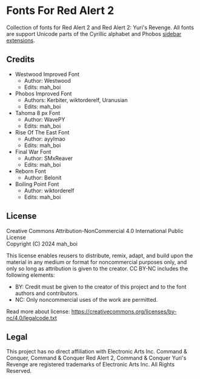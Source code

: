 # Fonts For Red Alert 2
Collection of fonts for Red Alert 2 and Red Alert 2: Yuri's Revenge. All fonts are support Unicode parts of the Cyrillic alphabet and Phobos [sidebar extensions](https://phobos.readthedocs.io/en/latest/User-Interface.html#sidebar-battle-ui).

## Credits
* Westwood Improved Font
  * Author: Westwood
  * Edits: mah_boi
* Phobos Improved Font
  * Authors: Kerbiter, wiktorderelf, Uranusian
  * Edits: mah_boi
* Tahoma 8 px Font
  * Author: WavePY
  * Edits: mah_boi
* Rise Of The East Font
  * Author: ayylmao
  * Edits: mah_boi
* Final War Font
  * Author: SMxReaver
  * Edits: mah_boi
* Reborn Font
  * Author: Belonit
* Boiling Point Font
  * Author: wiktorderelf
  * Edits: mah_boi

## License
Creative Commons Attribution-NonCommercial 4.0 International Public License<br/>
Copyright (C) 2024 mah_boi

This license enables reusers to distribute, remix, adapt, and build upon the material in any medium or format for noncommercial purposes only, and only so long as attribution is given to the creator. CC BY-NC includes the following elements:

 * BY: Credit must be given to the creator of this project and to the font authors and contributors.
 * NC: Only noncommercial uses of the work are permitted.

Read more about license: https://creativecommons.org/licenses/by-nc/4.0/legalcode.txt

## Legal
This project has no direct affiliation with Electronic Arts Inc. Command & Conquer, Command & Conquer Red Alert 2, Command & Conquer Yuri's Revenge are registered trademarks of Electronic Arts Inc. All Rights Reserved.
